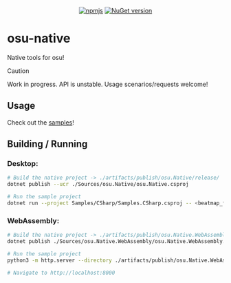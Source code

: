 <div align="center">

[![npmjs](https://badge.fury.io/js/smoogipoo.osu-native.svg)](https://badge.fury.io/js/smoogipoo.osu-native)
[![NuGet version](https://badge.fury.io/nu/smoogipoo.osu.Native.Bindings.svg)](https://badge.fury.io/nu/smoogipoo.osu.Native.Bindings)

</div>

# osu-native

Native tools for osu!

> [!CAUTION]
>
> Work in progress. API is unstable. Usage scenarios/requests welcome!

## Usage

Check out the [samples](https://github.com/smoogipoo/osu-native/tree/master/Samples)!

## Building / Running

### Desktop:

```sh
# Build the native project -> ./artifacts/publish/osu.Native/release/
dotnet publish --ucr ./Sources/osu.Native/osu.Native.csproj

# Run the sample project
dotnet run --project Samples/CSharp/Samples.CSharp.csproj -- <beatmap_file> <ruleset_id> <mods_int>
```

### WebAssembly:

```sh
# Build the native project -> ./artifacts/publish/osu.Native.WebAssembly/release/ 
dotnet publish ./Sources/osu.Native.WebAssembly/osu.Native.WebAssembly.csproj

# Run the sample project
python3 -m http.server --directory ./artifacts/publish/osu.Native.WebAssembly/release/wwwroot

# Navigate to http://localhost:8000
```
